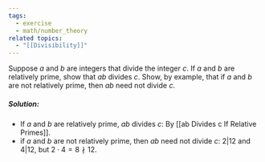 ```yaml
---
tags:
  - exercise
  - math/number_theory
related topics:
  - "[[Divisibility]]"
---
```

Suppose $a$ and $b$ are integers that divide the integer $c$. If $a$ and $b$ are relatively prime, show that $ab$ divides $c$. Show, by example, that if $a$ and $b$ are not relatively prime, then $ab$ need not divide $c$.
##### Solution:
- If $a$ and $b$ are relatively prime, $ab$ divides $c$:
	By [[ab Divides c If Relative Primes]].
- if $a$ and $b$ are not relatively prime, then $ab$ need not divide $c$:
	$2|12$ and $4|12$, but $2\cdot 4 = 8 \nmid 12$.